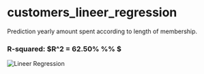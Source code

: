# customers_lineer_regression
Prediction yearly amount spent according to length of membership.

### R-squared: $R^2 = 62.50% %% $

![Lineer Regression](https://github.com/gurselturkeri/customers_lineer_regression/blob/main/graph.png)
